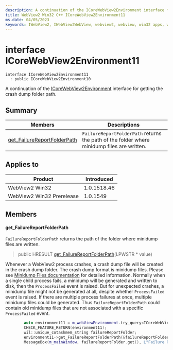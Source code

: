 ```yaml
---
description: A continuation of the ICoreWebView2Environment interface for getting the crash dump folder path.
title: WebView2 Win32 C++ ICoreWebView2Environment11
ms.date: 04/05/2023
keywords: IWebView2, IWebView2WebView, webview2, webview, win32 apps, win32, edge, ICoreWebView2, ICoreWebView2Controller, browser control, edge html, ICoreWebView2Environment11
---
```


# interface ICoreWebView2Environment11

```
interface ICoreWebView2Environment11
  : public ICoreWebView2Environment10
```

A continuation of the [ICoreWebView2Environment](icorewebview2environment.md) interface for getting the crash dump folder path.

## Summary

 Members                        | Descriptions
--------------------------------|---------------------------------------------
[get_FailureReportFolderPath](#get_failurereportfolderpath) | `FailureReportFolderPath` returns the path of the folder where minidump files are written.

## Applies to

Product                         | Introduced
--------------------------------|---------------------------------------------
WebView2 Win32            |    1.0.1518.46
WebView2 Win32 Prerelease |    1.0.1549

## Members

#### get_FailureReportFolderPath

`FailureReportFolderPath` returns the path of the folder where minidump files are written.

> public HRESULT [get_FailureReportFolderPath](#get_failurereportfolderpath)(LPWSTR * value)

Whenever a WebView2 process crashes, a crash dump file will be created in the crash dump folder. The crash dump format is minidump files. Please see [Minidump Files documentation](/windows/win32/debug/minidump-files) for detailed information. Normally when a single child process fails, a minidump will be generated and written to disk, then the `ProcessFailed` event is raised. But for unexpected crashes, a minidump file might not be generated at all, despite whether `ProcessFailed` event is raised. If there are multiple process failures at once, multiple minidump files could be generated. Thus `FailureReportFolderPath` could contain old minidump files that are not associated with a specific `ProcessFailed` event. 
```cpp
        auto environment11 = m_webViewEnvironment.try_query<ICoreWebView2Environment11>();
        CHECK_FEATURE_RETURN(environment11);
        wil::unique_cotaskmem_string failureReportFolder;
        environment11->get_FailureReportFolderPath(&failureReportFolder);
        MessageBox(m_mainWindow, failureReportFolder.get(), L"Failure Report Folder", MB_OK);
```

